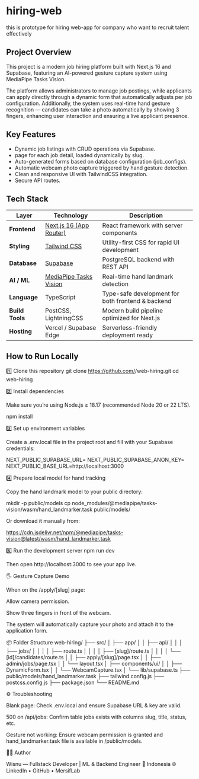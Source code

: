 # hiring-web
this is prototype for hiring web-app for company who want to recruit talent effectively

## Project Overview
This project is a modern job hiring platform built with Next.js 16 and Supabase, featuring an AI-powered gesture capture system using MediaPipe Tasks Vision.

The platform allows administrators to manage job postings, while applicants can apply directly through a dynamic form that automatically adjusts per job configuration.
Additionally, the system uses real-time hand gesture recognition — candidates can take a photo automatically by showing 3 fingers, enhancing user interaction and ensuring a live applicant presence.

## Key Features
- Dynamic job listings with CRUD operations via Supabase.
- page for each job detail, loaded dynamically by slug.
- Auto-generated forms based on database configuration (job_configs).
- Automatic webcam photo capture triggered by hand gesture detection.
- Clean and responsive UI with TailwindCSS integration.
- Secure API routes.

## Tech Stack
| Layer                  | Technology                                                        | Description                                       |
| ---------------------- | ----------------------------------------------------------------- | ------------------------------------------------- |
| **Frontend**           | [Next.js 16 (App Router)](https://nextjs.org/)                    | React framework with server components            |
| **Styling**            | [Tailwind CSS](https://tailwindcss.com/)                          | Utility-first CSS for rapid UI development        |
| **Database**           | [Supabase](https://supabase.com/)                                 | PostgreSQL backend with REST API                  |
| **AI / ML**            | [MediaPipe Tasks Vision](https://developers.google.com/mediapipe) | Real-time hand landmark detection                 |
| **Language**           | TypeScript                                                        | Type-safe development for both frontend & backend |
| **Build Tools**        | PostCSS, LightningCSS                                             | Modern build pipeline optimized for Next.js       |
| **Hosting** | Vercel / Supabase Edge                                            | Serverless-friendly deployment ready              |

## How to Run Locally
1️⃣ Clone this repository
git clone https://github.com/<your-username>/web-hiring.git
cd web-hiring

2️⃣ Install dependencies

Make sure you’re using Node.js ≥ 18.17 (recommended Node 20 or 22 LTS).

npm install

3️⃣ Set up environment variables

Create a .env.local file in the project root and fill with your Supabase credentials:

NEXT_PUBLIC_SUPABASE_URL=<your-supabase-url>
NEXT_PUBLIC_SUPABASE_ANON_KEY=<your-supabase-anon-key>
NEXT_PUBLIC_BASE_URL=http://localhost:3000

4️⃣ Prepare local model for hand tracking

Copy the hand landmark model to your public directory:

mkdir -p public/models
cp node_modules/@mediapipe/tasks-vision/wasm/hand_landmarker.task public/models/


Or download it manually from:

https://cdn.jsdelivr.net/npm/@mediapipe/tasks-vision@latest/wasm/hand_landmarker.task

5️⃣ Run the development server
npm run dev


Then open http://localhost:3000
 to see your app live.

🖐️ Gesture Capture Demo

When on the /apply/[slug] page:

Allow camera permission.

Show three fingers in front of the webcam.

The system will automatically capture your photo and attach it to the application form.

📦 Folder Structure
web-hiring/
├── src/
│   ├── app/
│   │   ├── api/
│   │   │   ├── jobs/
│   │   │   │   ├── route.ts
│   │   │   │   ├── [slug]/route.ts
│   │   │   │   └── [id]/candidates/route.ts
│   │   ├── apply/[slug]/page.tsx
│   │   ├── admin/jobs/page.tsx
│   │   └── layout.tsx
│   ├── components/ui/
│   │   ├── DynamicForm.tsx
│   │   └── WebcamCapture.tsx
│   └── lib/supabase.ts
├── public/models/hand_landmarker.task
├── tailwind.config.js
├── postcss.config.js
├── package.json
└── README.md

⚙️ Troubleshooting

Blank page: Check .env.local and ensure Supabase URL & key are valid.

500 on /api/jobs: Confirm table jobs exists with columns slug, title, status, etc.

Gesture not working: Ensure webcam permission is granted and hand_landmarker.task file is available in /public/models.

🧑‍💻 Author

Wisnu — Fullstack Developer | ML & Backend Engineer
📍 Indonesia
🌐 LinkedIn
 • GitHub
 • MersifLab
